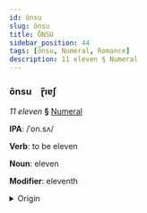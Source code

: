 ```yaml
---
id: ônsu
slug: ônsu
title: ÔNSU
sidebar_position: 44
tags: [ônsu, Numeral, Romance]
description: 11 eleven § Numeral
---
```


### ônsu&emsp;<span kind="abugida">ɽ̃ıɐʃ</span>

*11 eleven* **§** [Numeral](../../tags/Numeral)

**IPA**: /ˈon.sʌ/

**Verb**: to be eleven

**Noun**: eleven

**Modifier**: eleventh

<details>
    <summary>Origin</summary>
    Catalan onze [ˈon.zə]<br/>
    <em>Romance Language Family</em>
</details>